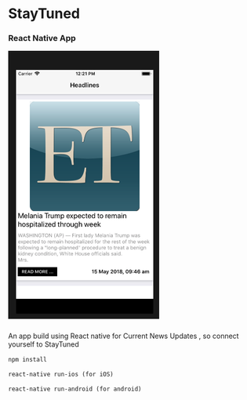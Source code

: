 # StayTuned
### React Native App

![alt tag](./assets/Headlines.png)

###
An app build using React native for Current News Updates ,
so connect yourself to StayTuned


```
npm install
```

```
react-native run-ios (for iOS)
```

```
react-native run-android (for android)
```
